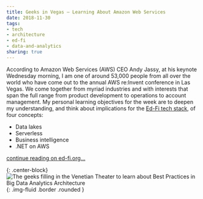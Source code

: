 ```yaml
---
title: Geeks in Vegas – Learning About Amazon Web Services
date: 2018-11-30
tags:
- tech
- architecture
- ed-fi
- data-and-analytics
sharing: true
---
```


According to Amazon Web Services (AWS) CEO Andy Jassy, at his keynote Wednesday morning, I am one of around 53,000 people from all over the world who have come out to the annual AWS re:Invent conference in Las Vegas. We come together from myriad industries and with interests that span the full range from product development to operations to account management. My personal learning objectives for the week are to deepen my understanding, and think about implications for the [Ed-Fi tech stack](https://techdocs.ed-fi.org/#space-menu-link-content), of four concepts:

* Data lakes
* Serverless
* Business intelligence
* .NET on AWS

[continue reading on ed-fi.org...](https://www.ed-fi.org/blog/2018/11/geeks-vegas-learning-amazon-web-services/)

{: .center-block}
![The geeks filling in the Venetian Theater to learn about Best Practices in Big Data Analytics Architecture](https://www.ed-fi.org/assets/2018/11/Venetian-Theater-AWS-768x578.png){: .img-fluid .border .rounded }
